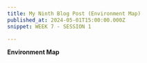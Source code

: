 ```yaml
---
title: My Ninth Blog Post (Environment Map)
published_at: 2024-05-01T15:00:00.000Z
snippet: WEEK 7 - SESSION 1

---
```

**Environment Map**
<!-- **A simple map of your environment, produced either traditionally or digitally, that shows how the user will move through the space from beginning to end** -->





<!-- # This is h1

## This is h2

_underline_

**bold** -->
